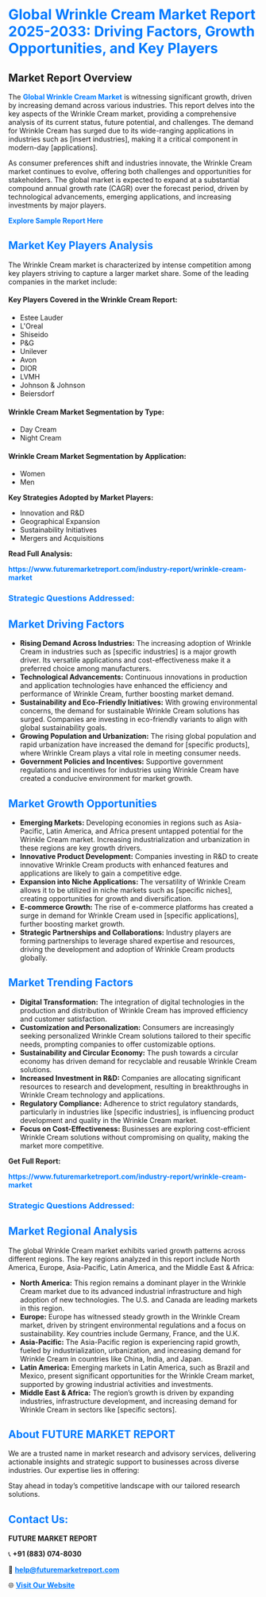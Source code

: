 <h1 style="color: #007BFF;">Global Wrinkle Cream Market Report 2025-2033: Driving Factors, Growth Opportunities, and Key Players</h1>

<section id="overview">
<h2>Market Report Overview</h2>
<p>The <a href="https://www.futuremarketreport.com/industry-report/wrinkle-cream-market" style="color: #007BFF; text-decoration: none;"><strong>Global Wrinkle Cream Market</strong></a> is witnessing significant growth, driven by increasing demand across various industries. This report delves into the key aspects of the Wrinkle Cream market, providing a comprehensive analysis of its current status, future potential, and challenges. The demand for Wrinkle Cream has surged due to its wide-ranging applications in industries such as [insert industries], making it a critical component in modern-day [applications].</p>
<p>As consumer preferences shift and industries innovate, the Wrinkle Cream market continues to evolve, offering both challenges and opportunities for stakeholders. The global market is expected to expand at a substantial compound annual growth rate (CAGR) over the forecast period, driven by technological advancements, emerging applications, and increasing investments by major players.</p>
</section>

<section id="overview">
<p><a href="https://www.futuremarketreport.com/request-sample/reportId=62361" style="color: #007BFF; text-decoration: none;"><strong>Explore Sample Report Here</strong></a></p>
</section>

<section id="key-players">
<h2 style="color: #007BFF;">Market Key Players Analysis</h2>
<p>The Wrinkle Cream market is characterized by intense competition among key players striving to capture a larger market share. Some of the leading companies in the market include:</p>
<h4>Key Players Covered in the Wrinkle Cream Report:</h4>
<ul><li>Estee Lauder</li><li>L&#039;Oreal</li><li>Shiseido</li><li>P&amp;G</li><li>Unilever</li><li>Avon</li><li>DIOR</li><li>LVMH</li><li>Johnson &amp; Johnson</li><li>Beiersdorf</li></ul>
<h4>Wrinkle Cream Market Segmentation by Type:</h4>
<ul><li>Day Cream</li><li>Night Cream</li></ul>

<h4>Wrinkle Cream Market Segmentation by Application:</h4>
<ul><li>Women</li><li>Men</li></ul>
<p><strong>Key Strategies Adopted by Market Players:</strong></p>
<ul>
<li>Innovation and R&D</li>
<li>Geographical Expansion</li>
<li>Sustainability Initiatives</li>
<li>Mergers and Acquisitions</li>
</ul>
</section>

<section>
<p><strong>Read Full Analysis: </strong></p><a href="https://www.futuremarketreport.com/industry-report/wrinkle-cream-market" style="color: #007BFF; text-decoration: none;"><strong>https://www.futuremarketreport.com/industry-report/wrinkle-cream-market</strong></a>
<h3 style="color: #007BFF;">Strategic Questions Addressed:</h3>
</section>

<section id="driving-factors">
<h2 style="color: #007BFF;">Market Driving Factors</h2>
<ul>
<li><strong>Rising Demand Across Industries:</strong> The increasing adoption of Wrinkle Cream in industries such as [specific industries] is a major growth driver. Its versatile applications and cost-effectiveness make it a preferred choice among manufacturers.</li>
<li><strong>Technological Advancements:</strong> Continuous innovations in production and application technologies have enhanced the efficiency and performance of Wrinkle Cream, further boosting market demand.</li>
<li><strong>Sustainability and Eco-Friendly Initiatives:</strong> With growing environmental concerns, the demand for sustainable Wrinkle Cream solutions has surged. Companies are investing in eco-friendly variants to align with global sustainability goals.</li>
<li><strong>Growing Population and Urbanization:</strong> The rising global population and rapid urbanization have increased the demand for [specific products], where Wrinkle Cream plays a vital role in meeting consumer needs.</li>
<li><strong>Government Policies and Incentives:</strong> Supportive government regulations and incentives for industries using Wrinkle Cream have created a conducive environment for market growth.</li>
</ul>
</section>

<section id="growth-opportunities">
<h2 style="color: #007BFF;">Market Growth Opportunities</h2>
<ul>
<li><strong>Emerging Markets:</strong> Developing economies in regions such as Asia-Pacific, Latin America, and Africa present untapped potential for the Wrinkle Cream market. Increasing industrialization and urbanization in these regions are key growth drivers.</li>
<li><strong>Innovative Product Development:</strong> Companies investing in R&D to create innovative Wrinkle Cream products with enhanced features and applications are likely to gain a competitive edge.</li>
<li><strong>Expansion into Niche Applications:</strong> The versatility of Wrinkle Cream allows it to be utilized in niche markets such as [specific niches], creating opportunities for growth and diversification.</li>
<li><strong>E-commerce Growth:</strong> The rise of e-commerce platforms has created a surge in demand for Wrinkle Cream used in [specific applications], further boosting market growth.</li>
<li><strong>Strategic Partnerships and Collaborations:</strong> Industry players are forming partnerships to leverage shared expertise and resources, driving the development and adoption of Wrinkle Cream products globally.</li>
</ul>
</section>

<section id="trending-factors">
<h2 style="color: #007BFF;">Market Trending Factors</h2>
<ul>
<li><strong>Digital Transformation:</strong> The integration of digital technologies in the production and distribution of Wrinkle Cream has improved efficiency and customer satisfaction.</li>
<li><strong>Customization and Personalization:</strong> Consumers are increasingly seeking personalized Wrinkle Cream solutions tailored to their specific needs, prompting companies to offer customizable options.</li>
<li><strong>Sustainability and Circular Economy:</strong> The push towards a circular economy has driven demand for recyclable and reusable Wrinkle Cream solutions.</li>
<li><strong>Increased Investment in R&D:</strong> Companies are allocating significant resources to research and development, resulting in breakthroughs in Wrinkle Cream technology and applications.</li>
<li><strong>Regulatory Compliance:</strong> Adherence to strict regulatory standards, particularly in industries like [specific industries], is influencing product development and quality in the Wrinkle Cream market.</li>
<li><strong>Focus on Cost-Effectiveness:</strong> Businesses are exploring cost-efficient Wrinkle Cream solutions without compromising on quality, making the market more competitive.</li>
</ul>
</section>

<section>
<p><strong>Get Full Report: </strong></p><a href="https://www.futuremarketreport.com/industry-report/wrinkle-cream-market" style="color: #007BFF; text-decoration: none;"><strong>https://www.futuremarketreport.com/industry-report/wrinkle-cream-market</strong></a>
<h3 style="color: #007BFF;">Strategic Questions Addressed:</h3>
</section>


<section id="regional-analysis">
<h2 style="color: #007BFF;">Market Regional Analysis</h2>
<p>The global Wrinkle Cream market exhibits varied growth patterns across different regions. The key regions analyzed in this report include North America, Europe, Asia-Pacific, Latin America, and the Middle East & Africa:</p>
<ul>
<li><strong>North America:</strong> This region remains a dominant player in the Wrinkle Cream market due to its advanced industrial infrastructure and high adoption of new technologies. The U.S. and Canada are leading markets in this region.</li>
<li><strong>Europe:</strong> Europe has witnessed steady growth in the Wrinkle Cream market, driven by stringent environmental regulations and a focus on sustainability. Key countries include Germany, France, and the U.K.</li>
<li><strong>Asia-Pacific:</strong> The Asia-Pacific region is experiencing rapid growth, fueled by industrialization, urbanization, and increasing demand for Wrinkle Cream in countries like China, India, and Japan.</li>
<li><strong>Latin America:</strong> Emerging markets in Latin America, such as Brazil and Mexico, present significant opportunities for the Wrinkle Cream market, supported by growing industrial activities and investments.</li>
<li><strong>Middle East & Africa:</strong> The region’s growth is driven by expanding industries, infrastructure development, and increasing demand for Wrinkle Cream in sectors like [specific sectors].</li>
</ul>
</section>

<footer>
<h2 style="color: #007BFF;">About FUTURE MARKET REPORT</h2>
<p>We are a trusted name in market research and advisory services, delivering actionable insights and strategic support to businesses across diverse industries. Our expertise lies in offering:</p>

<p>Stay ahead in today’s competitive landscape with our tailored research solutions.</p>

<h2 style="color: #007BFF;">Contact Us:</h2>
<p><strong>FUTURE MARKET REPORT</strong></p>
<p>📞 <strong>+91 (883) 074-8030</strong></p>
<p>📧 <strong><a href="mailto:help@futuremarketreport.com" style="color: #007BFF;">help@futuremarketreport.com</a></strong></p>
<p>🌐 <strong><a href="https://www.futuremarketreport.com/" style="color: #007BFF;">Visit Our Website</a></strong></p>
</footer>